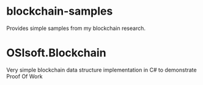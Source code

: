 # blockchain-samples
Provides simple samples from my blockchain research.

# OSIsoft.Blockchain
Very simple blockchain data structure implementation in C# to demonstrate Proof Of Work 
